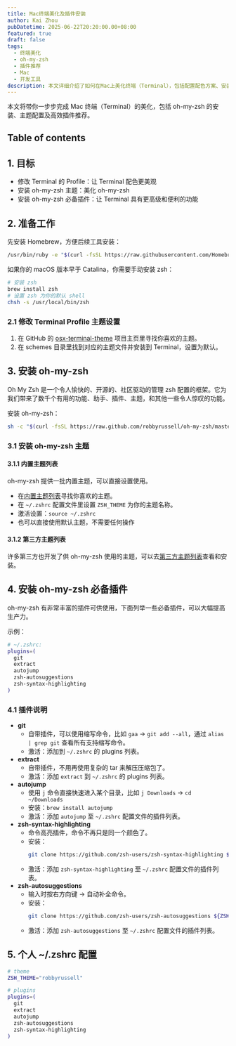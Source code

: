 ```yaml
---
title: Mac终端美化及插件安装
author: Kai Zhou
pubDatetime: 2025-06-22T20:20:00.00+08:00
featured: true
draft: false
tags:
  - 终端美化
  - oh-my-zsh
  - 插件推荐
  - Mac
  - 开发工具
description: 本文详细介绍了如何在Mac上美化终端（Terminal），包括配置配色方案、安装和配置oh-my-zsh、主题与高效插件推荐。
---
```


本文将带你一步步完成 Mac 终端（Terminal）的美化，包括 oh-my-zsh 的安装、主题配置及高效插件推荐。

## Table of contents

## 1. 目标
- 修改 Terminal 的 Profile：让 Terminal 配色更美观
- 安装 oh-my-zsh 主题：美化 oh-my-zsh
- 安装 oh-my-zsh 必备插件：让 Terminal 具有更高级和便利的功能

## 2. 准备工作
先安装 Homebrew，方便后续工具安装：

```sh
/usr/bin/ruby -e "$(curl -fsSL https://raw.githubusercontent.com/Homebrew/install/master/install)"
```

如果你的 macOS 版本早于 Catalina，你需要手动安装 zsh：

```sh
# 安装 zsh
brew install zsh
# 设置 zsh 为你的默认 shell
chsh -s /usr/local/bin/zsh
```

### 2.1 修改 Terminal Profile 主题设置
1. 在 GitHub 的 [osx-terminal-theme](https://github.com/lysyi3m/osx-terminal-themes) 项目主页里寻找你喜欢的主题。
2. 在 schemes 目录里找到对应的主题文件并安装到 Terminal，设置为默认。

## 3. 安装 oh-my-zsh
Oh My Zsh 是一个令人愉快的、开源的、社区驱动的管理 zsh 配置的框架。它为我们带来了数千个有用的功能、助手、插件、主题，和其他一些令人惊叹的功能。

安装 oh-my-zsh：

```sh
sh -c "$(curl -fsSL https://raw.github.com/robbyrussell/oh-my-zsh/master/tools/install.sh)"
```

### 3.1 安装 oh-my-zsh 主题
#### 3.1.1 内置主题列表
oh-my-zsh 提供一批内置主题，可以直接设置使用。
- 在[内置主题列表](https://github.com/robbyrussell/oh-my-zsh/wiki/Themes)寻找你喜欢的主题。
- 在 `~/.zshrc` 配置文件里设置 `ZSH_THEME` 为你的主题名称。
- 激活设置：`source ~/.zshrc`
- 也可以直接使用默认主题，不需要任何操作

#### 3.1.2 第三方主题列表
许多第三方也开发了供 oh-my-zsh 使用的主题，可以去[第三方主题列表](https://github.com/robbyrussell/oh-my-zsh/wiki/External-themes)查看和安装。

## 4. 安装 oh-my-zsh 必备插件
oh-my-zsh 有非常丰富的插件可供使用，下面列举一些必备插件，可以大幅提高生产力。

示例：

```sh
# ~/.zshrc:
plugins=(
  git
  extract
  autojump
  zsh-autosuggestions
  zsh-syntax-highlighting
)
```

### 4.1 插件说明
- **git**
  - 自带插件，可以使用缩写命令，比如 `gaa` -> `git add --all`，通过 `alias | grep git` 查看所有支持缩写命令。
  - 激活：添加到 `~/.zshrc` 的 plugins 列表。
- **extract**
  - 自带插件，不用再使用复杂的 tar 来解压压缩包了。
  - 激活：添加 `extract` 到 `~/.zshrc` 的 plugins 列表。
- **autojump**
  - 使用 `j` 命令直接快速进入某个目录，比如 `j Downloads` -> `cd ~/Downloads`
  - 安装：`brew install autojump`
  - 激活：添加 `autojump` 至 `~/.zshrc` 配置文件的插件列表。
- **zsh-syntax-highlighting**
  - 命令高亮插件，命令不再只是同一个颜色了。
  - 安装：
    ```sh
    git clone https://github.com/zsh-users/zsh-syntax-highlighting ${ZSH_CUSTOM:-~/.oh-my-zsh/custom}/plugins/zsh-syntax-highlighting
    ```
  - 激活：添加 `zsh-syntax-highlighting` 至 `~/.zshrc` 配置文件的插件列表。
- **zsh-autosuggestions**
  - 输入时按右方向键 → 自动补全命令。
  - 安装：
    ```sh
    git clone https://github.com/zsh-users/zsh-autosuggestions ${ZSH_CUSTOM:-~/.oh-my-zsh/custom}/plugins/zsh-autosuggestions
    ```
  - 激活：添加 `zsh-autosuggestions` 至 `~/.zshrc` 配置文件的插件列表。

## 5. 个人 ~/.zshrc 配置

```sh
# theme
ZSH_THEME="robbyrussell"

# plugins
plugins=(
  git
  extract
  autojump
  zsh-autosuggestions
  zsh-syntax-highlighting
)
```

